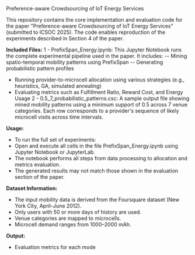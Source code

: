 Preference-aware Crowdsourcing of IoT Energy Services

This repository contains the core implementation and evaluation code for the paper "Preference-aware Crowdsourcing of IoT Energy Services" (submitted to ICSOC 2025).
The code enables reproduction of the experiments described in Section 4 of the paper.

**Included Files:**
1 - PrefixSpan_Energy.ipynb: This Jupyter Notebook runs the complete experimental pipeline used in the paper. It includes:
-- Mining spatio-temporal mobility patterns using PrefixSpan
-- Generating probabilistic pattern profiles
- Running provider-to-microcell allocation using various strategies (e.g., heuristics, GA, simulated annealing)
- Evaluating metrics such as Fulfillment Ratio, Reward Cost, and Energy Usage
2 - 0.5_7_probabilistic_patterns.csc: A sample output file showing mined mobility patterns using a minimum support of 0.5 across 7 venue categories. Each row corresponds to a provider's sequence of likely microcell visits across time intervals.

**Usage:**

- To run the full set of experiments:
- Open and execute all cells in the file PrefixSpan_Energy.ipynb using Jupyter Notebook or JupyterLab.
- The notebook performs all steps from data processing to allocation and metrics evaluation.
- The generated results may not match those shown in the evaluation section of the paper.

**Dataset Information:**
- The input mobility data is derived from the Foursquare dataset (New York City, April–June 2012).
- Only users with 50 or more days of history are used.
- Venue categories are mapped to microcells.
- Microcell demand ranges from 1000–2000 mAh.

**Output:**
- Evaluation metrics for each mode
